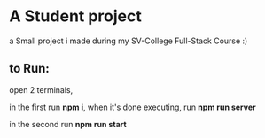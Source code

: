 # A Student project

a Small project i made during my SV-College Full-Stack Course :)

## to Run:

open 2 terminals,

in the first run **npm i**, when it's done executing, run **npm run server**

in the second run **npm run start**
